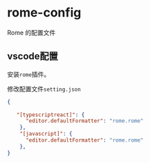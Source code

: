 # rome-config

Rome 的配置文件

## vscode配置

安装`rome`插件。

修改配置文件`setting.json`

```json
{
  
   "[typescriptreact]": {
      "editor.defaultFormatter": "rome.rome"
    },
    "[javascript]": {
      "editor.defaultFormatter": "rome.rome"
    },
}
```
